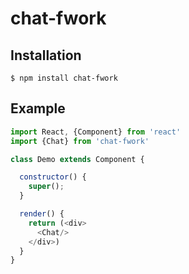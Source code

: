 # chat-fwork

## Installation

```
$ npm install chat-fwork
```

## Example

``` javascript
import React, {Component} from 'react'
import {Chat} from 'chat-fwork'

class Demo extends Component {

  constructor() {
    super();
  }

  render() {
    return (<div>
      <Chat/>
    </div>)
  }
}
```
